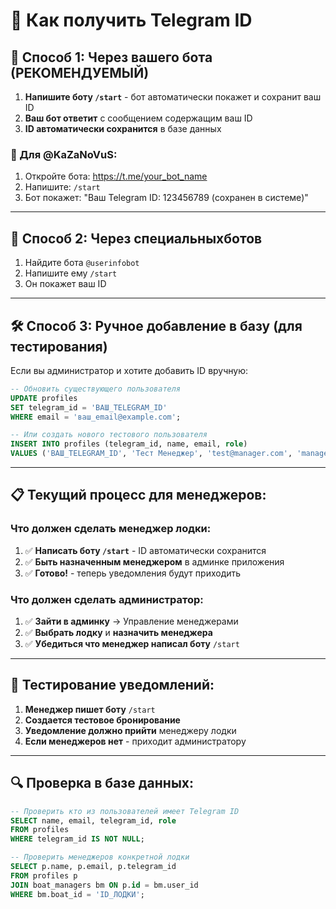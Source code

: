 # 📱 Как получить Telegram ID

## 🚀 **Способ 1: Через вашего бота (РЕКОМЕНДУЕМЫЙ)**

1. **Напишите боту `/start`** - бот автоматически покажет и сохранит ваш ID
2. **Ваш бот ответит** с сообщением содержащим ваш ID
3. **ID автоматически сохранится** в базе данных

### 📝 Для @KaZaNoVuS:

1. Откройте бота: https://t.me/your_bot_name
2. Напишите: `/start`
3. Бот покажет: "Ваш Telegram ID: 123456789 (сохранен в системе)"

---

## 🔧 **Способ 2: Через специальныхботов**

1. Найдите бота `@userinfobot`
2. Напишите ему `/start`
3. Он покажет ваш ID

---

## 🛠️ **Способ 3: Ручное добавление в базу (для тестирования)**

Если вы администратор и хотите добавить ID вручную:

```sql
-- Обновить существующего пользователя
UPDATE profiles
SET telegram_id = 'ВАШ_TELEGRAM_ID'
WHERE email = 'ваш_email@example.com';

-- Или создать нового тестового пользователя
INSERT INTO profiles (telegram_id, name, email, role)
VALUES ('ВАШ_TELEGRAM_ID', 'Тест Менеджер', 'test@manager.com', 'manager');
```

---

## 📋 **Текущий процесс для менеджеров:**

### **Что должен сделать менеджер лодки:**

1. ✅ **Написать боту `/start`** - ID автоматически сохранится
2. ✅ **Быть назначенным менеджером** в админке приложения
3. ✅ **Готово!** - теперь уведомления будут приходить

### **Что должен сделать администратор:**

1. ✅ **Зайти в админку** → Управление менеджерами
2. ✅ **Выбрать лодку** и **назначить менеджера**
3. ✅ **Убедиться что менеджер написал боту** `/start`

---

## 🧪 **Тестирование уведомлений:**

1. **Менеджер пишет боту** `/start`
2. **Создается тестовое бронирование**
3. **Уведомление должно прийти** менеджеру лодки
4. **Если менеджеров нет** - приходит администратору

---

## 🔍 **Проверка в базе данных:**

```sql
-- Проверить кто из пользователей имеет Telegram ID
SELECT name, email, telegram_id, role
FROM profiles
WHERE telegram_id IS NOT NULL;

-- Проверить менеджеров конкретной лодки
SELECT p.name, p.email, p.telegram_id
FROM profiles p
JOIN boat_managers bm ON p.id = bm.user_id
WHERE bm.boat_id = 'ID_ЛОДКИ';
```
